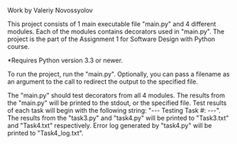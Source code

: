 Work by Valeriy Novossyolov

This project consists of 1 main executable file "main.py" and 4 different modules. Each of the modules contains decorators used in "main.py". The project is the part of the Assignment 1 for Software Design with Python course.

*Requires Python version 3.3 or newer.


To run the project, run the "main.py". Optionally, you can pass a filename as an argument to the call to redirect the output to the specified file.

The "main.py" should test decorators from all 4 modules. The results from the "main.py" will be printed to the stdout, or the specified file. Test results of each task will begin with the following string: "---   Testing Task #:   ---". The results from the "task3.py" and "task4.py" will be printed to "Task3.txt" and "Task4.txt" respectively. Error log generated by "task4.py" will be printed to "Task4_log.txt".
